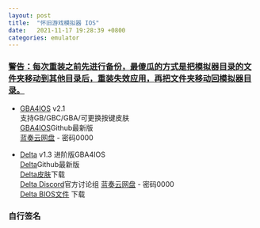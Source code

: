 ```yaml
---
layout: post
title:  "怀旧游戏模拟器 IOS"
date:   2021-11-17 19:28:39 +0800
categories: emulator
---
```

### [警告：每次重装之前先进行备份，最傻瓜的方式是把模拟器目录的文件夹移动到其他目录后，重装失效应用，再把文件夹移动回模拟器目录。](#installIPA)
- [GBA4IOS] v2.1  
支持GB/GBC/GBA/可更换按键皮肤  
[GBA4IOS]Github最新版  
[蓝奏云网盘] - 密码0000

- [Delta] v1.3 进阶版GBA4IOS  
[Delta]Github最新版  
[Delta皮肤]下载  
[Delta Discord]官方讨论组
[蓝奏云网盘] - 密码0000  
[Delta BIOS文件] 下载



### 自行签名<a name="installIPA"></a>

[GBA4iOS]:https://github.com/rileytestut/GBA4iOS-2.0-Beta/releaseshttps://github.com/rileytestut/GBA4iOS-2.0-Beta/releases
[Delta]:https://github.com/rileytestut/Delta/releases
[Delta皮肤]:https://delta-skins.github.io/
[Delta BIOS文件]:/emulator/bios/
[Delta Discord]:https://discord.gg/ERssHqy
[蓝奏云网盘]:https://nenge.lanzoui.com/b02c7c1hc
